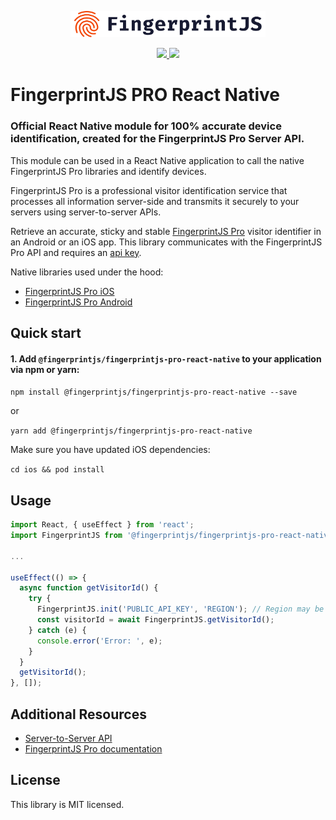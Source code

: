 <p align="center">
  <a href="https://fingerprintjs.com">
    <img src="res/logo.svg?raw=true" alt="FingerprintJS" width="312px" />
  </a>
</p>
<p align="center">
  <a href="https://www.npmjs.com/package/@fingerprintjs/fingerprintjs-pro-react">
    <img src="https://img.shields.io/npm/v/@fingerprintjs/fingerprintjs-pro-react.svg?style=flat"/>
  </a>
   <a href="https://opensource.org/licenses/MIT">
    <img src="https://img.shields.io/:license-mit-blue.svg?style=flat"/>
  </a>
</p>

# FingerprintJS PRO React Native

### Official React Native module for 100% accurate device identification, created for the FingerprintJS Pro Server API.

This module can be used in a React Native application to call the native FingerprintJS Pro libraries and identify devices.

FingerprintJS Pro is a professional visitor identification service that processes all information server-side and transmits it securely to your servers using server-to-server APIs.

Retrieve an accurate, sticky and stable [FingerprintJS Pro](https://fingerprintjs.com/) visitor identifier in an Android or an iOS app. This library communicates with the FingerprintJS Pro API and requires an [api key](https://dev.fingerprintjs.com/docs). 

Native libraries used under the hood:
- [FingerprintJS Pro iOS](https://github.com/fingerprintjs/fingerprintjs-pro-ios)
- [FingerprintJS Pro Android](https://github.com/fingerprintjs/fingerprintjs-pro-android)

## Quick start

#### 1. Add `@fingerprintjs/fingerprintjs-pro-react-native` to your application via npm or yarn:


`npm install @fingerprintjs/fingerprintjs-pro-react-native --save`

or

`yarn add @fingerprintjs/fingerprintjs-pro-react-native`

Make sure you have updated iOS dependencies:

`cd ios && pod install`


## Usage
```javascript
import React, { useEffect } from 'react';
import FingerprintJS from '@fingerprintjs/fingerprintjs-pro-react-native';

... 

useEffect(() => {
  async function getVisitorId() {
    try {
      FingerprintJS.init('PUBLIC_API_KEY', 'REGION'); // Region may be 'us', 'eu', or 'ap'
      const visitorId = await FingerprintJS.getVisitorId();
    } catch (e) {
      console.error('Error: ', e);
    }
  }
  getVisitorId();
}, []);
```

## Additional Resources
- [Server-to-Server API](https://dev.fingerprintjs.com/docs/server-api)
- [FingerprintJS Pro documentation](https://dev.fingerprintjs.com/docs)

## License
This library is MIT licensed.

